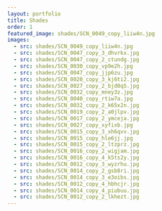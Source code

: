 ```yaml
---
layout: portfolio
title: Shades
order: 1
featured_image: shades/SCN_0049_copy_liiw4n.jpg
images:
  - src: shades/SCN_0049_copy_liiw4n.jpg
  - src: shades/SCN_0047_copy_3_dhvrkx.jpg
  - src: shades/SCN_0047_copy_2_ctundg.jpg
  - src: shades/SCN_0030_copy_vp9e2h.jpg
  - src: shades/SCN_0047_copy_jjp6zu.jpg
  - src: shades/SCN_0020_copy_3_kj6ti2.jpg
  - src: shades/SCN_0027_copy_2_bjd0q5.jpg
  - src: shades/SCN_0032_copy_mney3z.jpg
  - src: shades/SCN_0040_copy_rtiw7a.jpg
  - src: shades/SCN_0032_copy_2_k65x2n.jpg
  - src: shades/SCN_0019_copy_2_a0jlpv.jpg
  - src: shades/SCN_0017_copy_2_ymceja.jpg
  - src: shades/SCN_0027_copy_xyfixb.jpg
  - src: shades/SCN_0015_copy_3_xh6qvv.jpg
  - src: shades/SCN_0015_copy_hle6jj.jpg
  - src: shades/SCN_0015_copy_2_ltzprz.jpg
  - src: shades/SCN_0016_copy_2_wigjam.jpg
  - src: shades/SCN_0016_copy_4_k5ts2y.jpg
  - src: shades/SCN_0012_copy_3_wyzrhu.jpg
  - src: shades/SCN_0014_copy_2_gsb8ri.jpg
  - src: shades/SCN_0014_copy_3_e3oibs.jpg
  - src: shades/SCN_0012_copy_4_hbhcjr.jpg
  - src: shades/SCN_0014_copy_4_piubuu.jpg
  - src: shades/SCN_0012_copy_2_lkhezt.jpg
---
```

